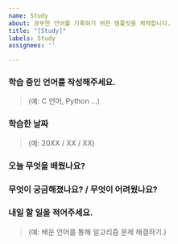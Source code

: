 ```yaml
---
name: Study
about: 공부한 언어를 기록하기 위한 템플릿을 제작합니다.
title: "[Study]"
labels: Study
assignees: ''

---
```


### 학습 중인 언어를 작성해주세요. 
> (예: C 언어, Python ...)
> 

### 학습한 날짜 
> (예: 20XX / XX / XX)
> 

### 오늘 무엇을 배웠나요? 
> 

### 무엇이 궁금해졌나요? / 무엇이 어려웠나요?
> 

### 내일 할 일을 적어주세요. 
> (예: 배운 언어를 통해 알고리즘 문제 해결하기.)
>
